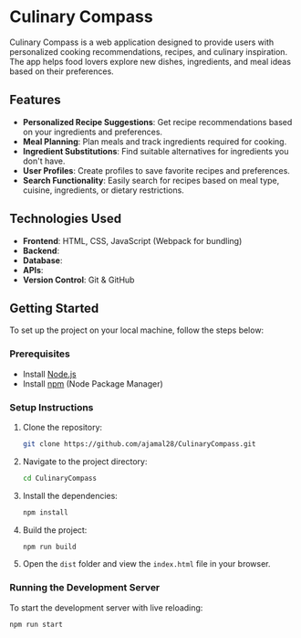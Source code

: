 # Culinary Compass

Culinary Compass is a web application designed to provide users with personalized cooking recommendations, recipes, and culinary inspiration. The app helps food lovers explore new dishes, ingredients, and meal ideas based on their preferences.

## Features

- **Personalized Recipe Suggestions**: Get recipe recommendations based on your ingredients and preferences.
- **Meal Planning**: Plan meals and track ingredients required for cooking.
- **Ingredient Substitutions**: Find suitable alternatives for ingredients you don't have.
- **User Profiles**: Create profiles to save favorite recipes and preferences.
- **Search Functionality**: Easily search for recipes based on meal type, cuisine, ingredients, or dietary restrictions.

## Technologies Used

- **Frontend**: HTML, CSS, JavaScript (Webpack for bundling)
- **Backend**: 
- **Database**: 
- **APIs**: 
- **Version Control**: Git & GitHub

## Getting Started

To set up the project on your local machine, follow the steps below:

### Prerequisites

- Install [Node.js](https://nodejs.org/)
- Install [npm](https://www.npmjs.com/) (Node Package Manager)
 
### Setup Instructions

1. Clone the repository:

    ```bash
    git clone https://github.com/ajamal28/CulinaryCompass.git
    ```

2. Navigate to the project directory:

    ```bash
    cd CulinaryCompass
    ```

3. Install the dependencies:

    ```bash
    npm install
    ```

4. Build the project:

    ```bash
    npm run build
    ```

5. Open the `dist` folder and view the `index.html` file in your browser.

### Running the Development Server

To start the development server with live reloading:

```bash
npm run start

